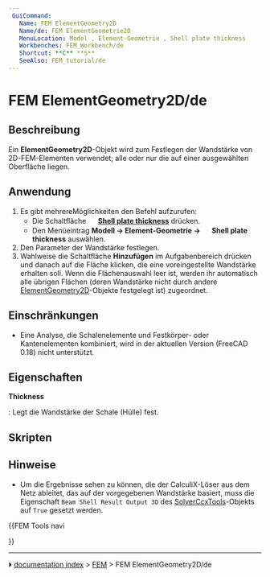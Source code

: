 ```yaml
---
 GuiCommand:
   Name: FEM ElementGeometry2D
   Name/de: FEM ElementGeometrie2D
   MenuLocation: Model , Element-Geometrie , Shell plate thickness
   Workbenches: FEM_Workbench/de
   Shortcut: **C** **S**
   SeeAlso: FEM_tutorial/de
---
```


# FEM ElementGeometry2D/de



## Beschreibung

Ein **ElementGeometry2D**-Objekt wird zum Festlegen der Wandstärke von 2D-FEM-Elementen verwendet; alle oder nur die auf einer ausgewählten Oberfläche liegen.



## Anwendung

1.  Es gibt mehrereMöglichkeiten den Befehl aufzurufen:
    -   Die Schaltfläche **<img src="images/FEM_ElementGeometry2D.svg" width=16px> [Shell plate thickness](FEM_ElementGeometry2D/de.md)** drücken.
    -   Den Menüeintrag **Modell → Element-Geometrie → <img src="images/FEM_ElementGeometry2D.svg" width=16px> Shell plate thickness** auswählen.
2.  Den Parameter der Wandstärke festlegen.
3.  Wahlweise die Schaltfläche **Hinzufügen** im Aufgabenbereich drücken und danach auf die Fläche klicken, die eine voreingestellte Wandstärke erhalten soll. Wenn die Flächenauswahl leer ist, werden ihr automatisch alle übrigen Flächen (deren Wandstärke nicht durch andere [ElementGeometry2D](FEM_ElementGeometry2D/de.md)-Objekte festgelegt ist) zugeordnet.



## Einschränkungen

-   Eine Analyse, die Schalenelemente und Festkörper- oder Kantenelementen kombiniert, wird in der aktuellen Version (FreeCAD 0.18) nicht unterstützt.



## Eigenschaften


**Thickness**

: Legt die Wandstärke der Schale (Hülle) fest.



## Skripten



## Hinweise

-   Um die Ergebnisse sehen zu können, die der CalculiX-Löser aus dem Netz ableitet, das auf der vorgegebenen Wandstärke basiert, muss die Eigenschaft `Beam Shell Result Output 3D` des [SolverCcxTools](FEM_SolverCalculixCxxtools/de.md)-Objekts auf `True` gesetzt werden.





{{FEM Tools navi

}}



---
⏵ [documentation index](../README.md) > [FEM](Category_FEM.md) > FEM ElementGeometry2D/de
